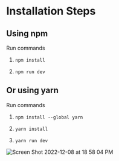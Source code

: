 # Installation Steps

## Using npm

Run commands

1. `npm install`

2. `npm run dev`

## Or using yarn

Run commands

1. `npm install --global yarn`

2. `yarn install`

3. `yarn run dev`

![Screen Shot 2022-12-08 at 18 58 04 PM](https://user-images.githubusercontent.com/72363705/206614762-8bceb9bb-6b88-4b32-b882-9106ae399963.png)
